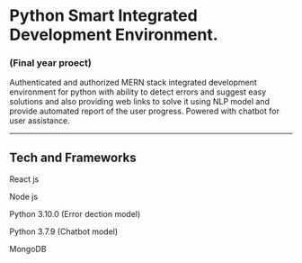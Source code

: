 <h1>Python Smart Integrated Development Environment.</h1>
<h3>(Final year proect)</h3>
<p>Authenticated and authorized MERN stack integrated development environment for python with ability to detect errors and suggest easy solutions and also providing web links to solve it using NLP model and provide automated report of the user progress. Powered with chatbot for user assistance.</p>
<hr/>
<h2>Tech and Frameworks</h2>
<p>  React js</p>
<p>  Node js</p>
<p>  Python 3.10.0 (Error dection model)</p>
<p>  Python 3.7.9 (Chatbot model)</p>
<p>  MongoDB</p>
